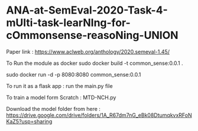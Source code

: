 # ANA-at-SemEval-2020-Task-4-mUlti-task-learNIng-for-cOmmonsense-reasoNing-UNION
Paper link : https://www.aclweb.org/anthology/2020.semeval-1.45/ 

To Run the module as docker 
sudo docker build -t common_sense:0.0.1 .

sudo docker run -d -p 8080:8080 common_sense:0.0.1

To run it as a flask app : run the main.py file

To train a model form Scratch : MTD-NCH.py 

Download the model folder from here : https://drive.google.com/drive/folders/1A_R67dm7nG_eBk08DtumqkvxRFoNKaZ5?usp=sharing

